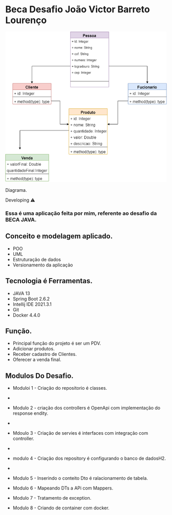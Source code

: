 # Beca Desafio João Victor Barreto Lourenço

![alt text](diagramaBeca.png)

Diagrama.

Developing  ⚠️
 
### Essa é uma aplicação feita por mim, referente ao desafio da BECA JAVA.

## Conceito e modelagem aplicado.

+ POO
+ UML
+ Estruturação de dados
+ Versionamento da aplicação

## Tecnologia é Ferramentas.

* JAVA 13
* Spring Boot 2.6.2
* Intellij IDE 2021.3.1
* Git
* Docker 4.4.0

## Função.

+ Principal função do projeto é ser um PDV.
+ Adicionar produtos.
+ Receber cadastro de Clientes.
+ Oferecer a venda final.

## Modulos Do Desafio.

* Moduloi 1 - Criação do repositorio é classes.
* 
* Modulo 2 - criação dos controllers é OpenApi
com implementação do response endity.
* 
* Mdoulo 3 - Criação de servies é interfaces com
integração com controller.
* 
* modulo 4 - Criação dos repository é configurando o
banco de dadosH2.
* 
* Modulo 5 - Inserindo o conteito Dto é ralacionamento de tabela.

* Modulo 6 - Mapeando DTs a APi com Mappers.
 
* Modulo 7 - Tratamento de exception.
 
* Modulo 8 - Criando de container com docker.